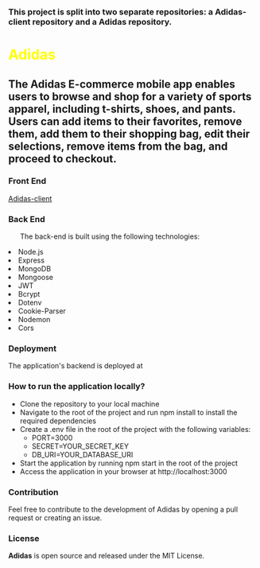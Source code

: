 <h3>This project is split into two separate repositories: a Adidas-client repository and a Adidas repository. </h3>
<h1 style="color: yellow">Adidas</h1>
<h2>The Adidas E-commerce mobile app enables users to browse and shop for a variety of sports apparel, including t-shirts, shoes, and pants. Users can add items to their favorites, remove them, add them to their shopping bag, edit their selections, remove items from the bag, and proceed to checkout.</h2>

<h3>Front End</h3>
<a href="https://github.com/mhdAlghazouli/adidas-client">Adidas-client</a>
<h3>Back End</h3>
<ul>The back-end is built using the following technologies:</ul>


<li>Node.js</li>
<li>Express</li>
<li>MongoDB</li>
<li>Mongoose</li>
<li>JWT</li>
<li>Bcrypt</li>
<li>Dotenv</li>
<li>Cookie-Parser</li>
<li>Nodemon</li>
<li>Cors</li>

<h3>Deployment</h3>
<p>The application's backend is deployed at <a href="https://adidas-api.onrender.com"></a></p>

<h3>How to run the application locally?</h3>
<ul>
<li>Clone the repository to your local machine</li>
<li>Navigate to the root of the project and run npm install to install the required dependencies</li>
<li>Create a .env file in the root of the project with the following variables:
<ul>
<li>PORT=3000</li>
<li>SECRET=YOUR_SECRET_KEY</li>
<li>DB_URI=YOUR_DATABASE_URI</li>
</ul>

</li>
<li>Start the application by running npm start in the root of the project</li>
<li>Access the application in your browser at http://localhost:3000</li>
</ul>

<h3>Contribution</h3>
<p>Feel free to contribute to the development of Adidas by opening a pull request or creating an issue.</p>

<h3>License</h3>
<p><b>Adidas</b> is open source and released under the MIT License.</p>
